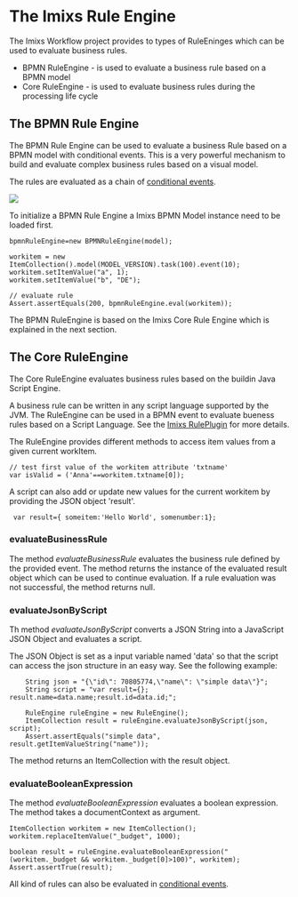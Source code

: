 # The Imixs Rule Engine


The Imixs Workflow project provides to types of RuleEninges which can be used to evaluate business rules.

 - BPMN RuleEngine - is used to evaluate a business rule based on a BPMN model 
 - Core RuleEngine - is used to evaluate business rules during the processing life cycle


	
## The BPMN Rule Engine

The BPMN Rule Engine can be used to evaluate a business Rule based on a BPMN model with conditional events. This is a very powerful mechanism to build and evaluate complex business rules based on a visual model. 

The rules are evaluated as a chain of [conditional events](../modelling/howto.html#Conditional_Events).

<img src="../images/modelling/rule_01.png"  />


To initialize a BPMN Rule Engine a Imixs BPMN Model instance need to be loaded first. 


	bpmnRuleEngine=new BPMNRuleEngine(model);
	
	workitem = new ItemCollection().model(MODEL_VERSION).task(100).event(10);
	workitem.setItemValue("a", 1);
	workitem.setItemValue("b", "DE");
	
	// evaluate rule
	Assert.assertEquals(200, bpmnRuleEngine.eval(workitem));


The BPMN RuleEngine is based on the Imixs Core Rule Engine which is explained in the next section. 


## The Core RuleEngine 

The Core RuleEngine evaluates business rules based on the buildin Java Script Engine.
  
A business rule can be written in any script language supported by the JVM. The RuleEngine can be used in a BPMN event to evaluate bueness rules based on a Script Language. See the [Imixs RulePlugin](../engine/plugins/ruleplugin.html) for more details.

The RuleEngine provides different methods to access item values from a given current workItem. 
 
    // test first value of the workitem attribute 'txtname'
    var isValid = ('Anna'==workitem.txtname[0]);

A script can also add or update new values for the current workitem by providing the JSON object 'result'.

     var result={ someitem:'Hello World', somenumber:1};


### evaluateBusinessRule

The method _evaluateBusinessRule_ evaluates the business rule defined by the provided event. The method returns the instance of the evaluated result object which can be used
 to continue evaluation. If a rule evaluation was not successful, the method returns null.
 
### evaluateJsonByScript 
 
Th method _evaluateJsonByScript_ converts a JSON String into a JavaScript JSON Object and
evaluates a script.

The JSON Object is set as a input variable named 'data' so that the script can access the json structure in an easy way.
See the following example:
 
    	String json = "{\"id\": 70805774,\"name\": \"simple data\"}";
		String script = "var result={}; result.name=data.name;result.id=data.id;";

		RuleEngine ruleEngine = new RuleEngine();
		ItemCollection result = ruleEngine.evaluateJsonByScript(json, script);
		Assert.assertEquals("simple data", result.getItemValueString("name"));

The method returns an ItemCollection with the result object.


### evaluateBooleanExpression

The method _evaluateBooleanExpression_ evaluates a boolean expression. The method takes a documentContext as argument.


	ItemCollection workitem = new ItemCollection();
	workitem.replaceItemValue("_budget", 1000);

	boolean result = ruleEngine.evaluateBooleanExpression("(workitem._budget && workitem._budget[0]>100)", workitem);
	Assert.assertTrue(result);

All kind of rules can also be evaluated in [conditional events](../modelling/howto.html#Conditional_Events).